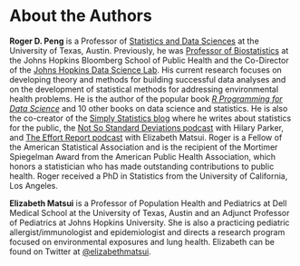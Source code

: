 # About the Authors

**Roger D. Peng** is a Professor of [Statistics and Data Sciences](https://stat.utexas.edu) at the University of Texas, Austin. Previously, he was [Professor of Biostatistics](https://publichealth.jhu.edu/departments/biostatistics) at the Johns Hopkins Bloomberg School of Public Health and the Co-Director of the [Johns Hopkins Data Science Lab](https://jhudatascience.org). His current research focuses on developing theory and methods for building successful data analyses and on the development of statistical methods for addressing environmental health problems. He is the author of the popular book [*R Programming for Data Science*](https://leanpub.com/rprogramming) and 10 other books on data science and statistics. He is also the co-creator of the [Simply Statistics blog](https://simplystatistics.org) where he writes about statistics for the public, the [Not So Standard Deviations podcast](https://nssdeviations.com) with Hilary Parker, and [The Effort Report podcast](https://effortreport.libsyn.com) with Elizabeth Matsui. Roger is a Fellow of the American Statistical Association and is the recipient of the Mortimer Spiegelman Award from the American Public Health Association, which honors a statistician who has made outstanding contributions to public health. Roger received a PhD in Statistics from the University of California, Los Angeles.

**Elizabeth Matsui** is a Professor of Population Health and Pediatrics at Dell Medical School at the University of Texas, Austin and an Adjunct Professor of Pediatrics at Johns Hopkins University. She is also a practicing pediatric allergist/immunologist and epidemiologist and directs a research program focused on environmental exposures and lung health. Elizabeth can be found on Twitter at [@elizabethmatsui](https://twitter.com/elizabethmatsui).